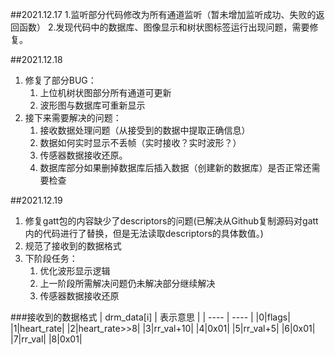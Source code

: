 ##2021.12.17
1.监听部分代码修改为所有通道监听（暂未增加监听成功、失败的返回函数）
2.发现代码中的数据库、图像显示和树状图标签运行出现问题，需要修复。

##2021.12.18
1. 修复了部分BUG：
    1. 上位机树状图部分所有通道可更新
    2. 波形图与数据库可重新显示
2. 接下来需要解决的问题：
    1. 接收数据处理问题（从接受到的数据中提取正确信息）
    2. 数据如何实时显示不丢帧（实时接收？实时波形？）
    3. 传感器数据接收还原。
    4. 数据库部分如果删掉数据库后插入数据（创建新的数据库）是否正常还需要检查


##2021.12.19
1. 修复gatt包的内容缺少了descriptors的问题(已解决从Github复制源码对gatt内的代码进行了替换，但是无法读取descriptors的具体数值。)
2. 规范了接收到的数据格式
3. 下阶段任务：
   1. 优化波形显示逻辑
   2. 上一阶段所需解决问题仍未解决部分继续解决
   3. 传感器数据接收还原
   
###接收到的数据格式
|   drm_data[i]   |  表示意思    |
| ---- | ---- |
|0|flags|
|1|heart_rate|
|2|heart_rate>>8|
|3|rr_val+10|
|4|0x01|
|5|rr_val+5|
|6|0x01|
|7|rr_val|
|8|0x01|
